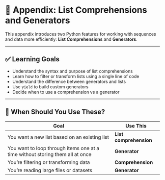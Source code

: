 # 📘 Appendix: List Comprehensions and Generators

This appendix introduces two Python features for working with sequences and data more efficiently: **List Comprehensions** and **Generators**.

---

## ✅ Learning Goals

- Understand the syntax and purpose of list comprehensions
- Learn how to filter or transform lists using a single line of code
- Understand the difference between generators and lists
- Use `yield` to build custom generators
- Decide when to use a comprehension vs a generator

---

## 🤔 When Should You Use These?

| Goal | Use This |
|------|----------|
| You want a new list based on an existing list | **List comprehension** |
| You want to loop through items one at a time without storing them all at once | **Generator** |
| You’re filtering or transforming data | **Comprehension** |
| You’re reading large files or datasets | **Generator** |
